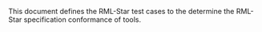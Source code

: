 This document defines the RML-Star test cases to the determine the RML-Star specification conformance of tools.
